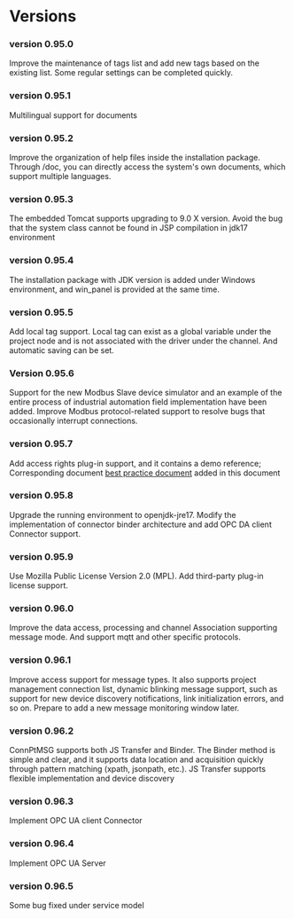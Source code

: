 

# Versions



### version 0.95.0

Improve the maintenance of tags list and add new tags based on the existing list. Some regular settings can be completed quickly.




### version 0.95.1
Multilingual support for documents




### version 0.95.2
Improve the organization of help files inside the installation package. Through /doc, you can directly access the system's own documents, which support multiple languages.




### version 0.95.3
The embedded Tomcat supports upgrading to 9.0 X version. Avoid the bug that the system class cannot be found in JSP compilation in jdk17 environment




### version 0.95.4
The installation package with JDK version is added under Windows environment, and win_panel is provided at the same time.




### version 0.95.5
Add local tag support. Local tag can exist as a global variable under the project node and is not associated with the driver under the channel. And automatic saving can be set.



### Version 0.95.6 

Support for the new Modbus Slave device simulator and an example of the entire process of industrial automation field implementation have been added. Improve Modbus protocol-related support to resolve bugs that occasionally interrupt connections. 





### version 0.95.7
Add access rights plug-in support, and it contains a demo reference; Corresponding document [best practice document][ref_hmi_auth] added in this document




### version 0.95.8
Upgrade the running environment to openjdk-jre17. Modify the implementation of connector binder architecture and add OPC DA client Connector support.




### version 0.95.9
Use Mozilla Public License Version 2.0 (MPL). Add third-party plug-in license support.




### version 0.96.0
Improve the data access, processing and channel Association supporting message mode. And support mqtt and other specific protocols.



### version 0.96.1
Improve access support for message types. It also supports project management connection list, dynamic blinking message support, such as support for new device discovery notifications, link initialization errors, and so on. Prepare to add a new message monitoring window later.



### version 0.96.2
ConnPtMSG supports both JS Transfer and Binder. The Binder method is simple and clear, and it supports data location and acquisition quickly through pattern matching (xpath, jsonpath, etc.). JS Transfer supports flexible implementation and device discovery



### version 0.96.3
Implement OPC UA client Connector



### version 0.96.4
Implement OPC UA Server



### version 0.96.5
Some bug fixed under service model


[ref_hmi_auth]:./case/case_ref_hmi_auth.md
